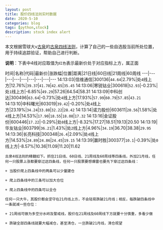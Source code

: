 ```yaml
---
layout: post
title: 股价四线法则实时数据
date: 2020-5-10
categories: blog
tags: [python,stock]
description: stock index alert
---
```



本文根据雪球大v[古泉](https://xueqiu.com/u/7148646888)的[古泉四线法则](https://xueqiu.com/7148646888/130498192)，计算了自己的一些自选股当前所处位置，用于持续追踪验证，帮助自己进行判断。

**说明**：下表中4线对应取值为`红色`表示最新价处于对应指标上方，属正面

时间|名称|代码|最新价|涨跌幅|位置|距离|21日线|60日线|21周线|60周线
---|---|---|---|---|---|---|---|---
14:13:03|信维通信|300136|`44.64`|2.79%|处`4`线上方|12.76%|`39.37`|`41.70`|`42.65`|`35.45`
14:13:06|寒锐钴业|300618|`52.93`|-0.23%|处`1`线上方|-6.85%|`49.29`|57.26|64.54|58.31
14:13:09|中科创达|300496|`63.64`|-0.73%|处`4`线上方|17.93%|`57.99`|`60.79`|`57.85`|`43.21`
14:13:10|中科曙光|603019|`39.42`|-0.20%|处`4`线上方|23.19%|`34.24`|`33.80`|`32.22`|`28.42`
14:13:14|诺力股份|603611|`20.56`|1.58%|处`4`线上方|14.53%|`17.90`|`18.55`|`18.08`|`17.32`
14:13:16|金证股份|600446|`17.22`|-0.29%|处`0`线上方|-8.32%|17.27|18.51|19.13|20.50
14:13:19|华友钴业|603799|`36.21`|1.43%|处`2`线上方|4.96%|`34.19`|36.70|38.38|`29.95`
14:13:36|长亮科技|300348|`26.4`|2.09%|处`4`线上方|14.53%|`24.89`|`24.86`|`24.45`|`19.15`
14:13:39|赢时胜|300377|`10.1`|-0.39%|处`0`线上方|-8.57%|10.36|11.09|11.20|11.62

```
古泉4线法则的精髓如下。抓住21日线、60日线、21周线及60周线等四条线，外加21月线，任何一只股票上涨都要穿过这四条线，任何一只股票要想爆雷也要先下穿过这四条线：

+ 当股价爬上四条线中的两条可以少量建仓

+ 爬上四条线中的三条可以加大仓位

+ 爬上四条线中的四条可以全仓

任何一只大牛，其股价都会坚守在21月线上方，不会轻易跌破21月线；相反，每跌破四条线中一条就减一些仓位：

+ 21周线可做为多空分水岭及警戒线，股价在21周线及60周线下方就要十分慎重，多看少做

+ 跌破全部四条线就要大幅减仓，甚至清仓，一旦跌破21月线，清仓观望
```